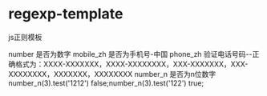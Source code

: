 # regexp-template
js正则模板

number 是否为数字
mobile_zh 是否为手机号-中国
phone_zh 验证电话号码--正确格式为：XXXX-XXXXXXX，XXXX-XXXXXXXX，XXX-XXXXXXX，XXX-XXXXXXXX，XXXXXXX，XXXXXXXX
number_n 是否为n位数字 number_n(3).test('1212') false;number_n(3).test('122') true;

